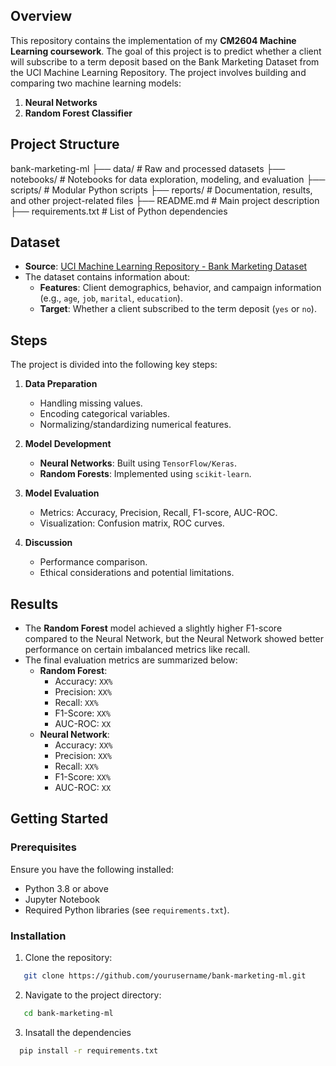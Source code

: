 ## Overview
This repository contains the implementation of my **CM2604 Machine Learning coursework**. The goal of this project is to predict whether a client will subscribe to a term deposit based on the Bank Marketing Dataset from the UCI Machine Learning Repository. The project involves building and comparing two machine learning models:
1. **Neural Networks**
2. **Random Forest Classifier**

## Project Structure

bank-marketing-ml
├── data/                 # Raw and processed datasets 
├── notebooks/            # Notebooks for data exploration, modeling, and evaluation
├── scripts/              # Modular Python scripts
├── reports/              # Documentation, results, and other project-related files
├── README.md             # Main project description
├── requirements.txt      # List of Python dependencies

## Dataset
- **Source**: [UCI Machine Learning Repository - Bank Marketing Dataset](https://archive.ics.uci.edu/ml/datasets/Bank+Marketing)
- The dataset contains information about:
  - **Features**: Client demographics, behavior, and campaign information (e.g., `age`, `job`, `marital`, `education`).
  - **Target**: Whether a client subscribed to the term deposit (`yes` or `no`).

## Steps
The project is divided into the following key steps:

1. **Data Preparation**
   - Handling missing values.
   - Encoding categorical variables.
   - Normalizing/standardizing numerical features.

2. **Model Development**
   - **Neural Networks**: Built using `TensorFlow/Keras`.
   - **Random Forests**: Implemented using `scikit-learn`.

3. **Model Evaluation**
   - Metrics: Accuracy, Precision, Recall, F1-score, AUC-ROC.
   - Visualization: Confusion matrix, ROC curves.

4. **Discussion**
   - Performance comparison.
   - Ethical considerations and potential limitations.

## Results
- The **Random Forest** model achieved a slightly higher F1-score compared to the Neural Network, but the Neural Network showed better performance on certain imbalanced metrics like recall.
- The final evaluation metrics are summarized below:
  - **Random Forest**:
    - Accuracy: `XX%`
    - Precision: `XX%`
    - Recall: `XX%`
    - F1-Score: `XX%`
    - AUC-ROC: `XX`
  - **Neural Network**:
    - Accuracy: `XX%`
    - Precision: `XX%`
    - Recall: `XX%`
    - F1-Score: `XX%`
    - AUC-ROC: `XX`

## Getting Started
### Prerequisites
Ensure you have the following installed:
- Python 3.8 or above
- Jupyter Notebook
- Required Python libraries (see `requirements.txt`).

### Installation
1. Clone the repository:
```bash
   git clone https://github.com/yourusername/bank-marketing-ml.git
```
2. Navigate to the project directory:
```bash
   cd bank-marketing-ml
```
3. Insatall the dependencies
```bash
  pip install -r requirements.txt
```   

